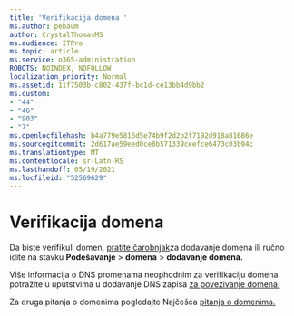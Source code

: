 ```yaml
---
title: 'Verifikacija domena '
ms.author: pebaum
author: CrystalThomasMS
ms.audience: ITPro
ms.topic: article
ms.service: o365-administration
ROBOTS: NOINDEX, NOFOLLOW
localization_priority: Normal
ms.assetid: 11f7503b-c802-437f-bc1d-ce13bb4d9bb2
ms.custom:
- "44"
- "46"
- "903"
- "7"
ms.openlocfilehash: b4a779e5816d5e74b9f2d2b2f7192d918a81686e
ms.sourcegitcommit: 2d617ae59eed0ce8b571339ceefce6473c03b94c
ms.translationtype: MT
ms.contentlocale: sr-Latn-RS
ms.lasthandoff: 05/19/2021
ms.locfileid: "52569629"
---
```

# <a name="how-to-verify-your-domain"></a>Verifikacija domena

Da biste verifikuli domen, [pratite čarobnjak](https://admin.microsoft.com/Adminportal#/Domains/Wizard)za dodavanje domena ili ručno idite na stavku **Podešavanje**  >  **domena**  >  **dodavanje domena.**

Više informacija o DNS promenama neophodnim za verifikaciju domena potražite u uputstvima u dodavanje DNS zapisa [za povezivanje domena.](/microsoft-365/admin/get-help-with-domains/create-dns-records-at-any-dns-hosting-provider)

Za druga pitanja o domenima pogledajte Najčešća [pitanja o domenima.](/microsoft-365/admin/setup/domains-faq)
